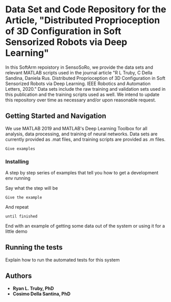 # Data Set and Code Repository for the Article, "Distributed Proprioception of 3D Configuration in Soft Sensorized Robots via Deep Learning"

In this SoftArm repoistory in SensoSoRo, we provide the data sets and relevant MATLAB scripts used in the journal article 
"R L Truby, C Della Sandina, Daniela Rus. Distributed Proprioception of 3D Configuration in Soft Sensorized Robots via Deep Learning. IEEE Robotics and Automation Letters, 2020." Data sets include the raw training and validation sets used in this publication and the training scripts used as well. We intend to update this repository over time as necessary and/or upon reasonable request.

## Getting Started and Navigation

We use MATLAB 2019 and MATLAB's Deep Learning Toolbox for all analysis, data processing, and training of neural networks. Data sets are currently provided as .mat files, and training scripts are provided as .m files.

```
Give examples
```

### Installing

A step by step series of examples that tell you how to get a development env running

Say what the step will be

```
Give the example
```

And repeat

```
until finished
```

End with an example of getting some data out of the system or using it for a little demo

## Running the tests

Explain how to run the automated tests for this system

## Authors

* **Ryan L. Truby, PhD** 
* **Cosimo Della Santina, PhD**



